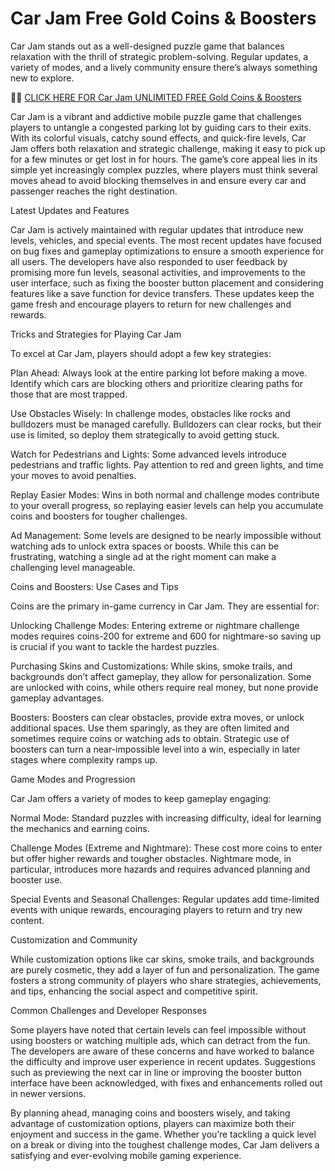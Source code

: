 # Car Jam Free Gold Coins & Boosters

Car Jam stands out as a well-designed puzzle game that balances relaxation with the thrill of strategic problem-solving. Regular updates, a variety of modes, and a lively community ensure there’s always something new to explore. 

🚓🚓 <a href="https://generatenow.bond/new/pages/carjam.html">CLICK HERE FOR Car Jam UNLIMITED FREE Gold Coins & Boosters</a>

Car Jam is a vibrant and addictive mobile puzzle game that challenges players to untangle a congested parking lot by guiding cars to their exits. With its colorful visuals, catchy sound effects, and quick-fire levels, Car Jam offers both relaxation and strategic challenge, making it easy to pick up for a few minutes or get lost in for hours. The game’s core appeal lies in its simple yet increasingly complex puzzles, where players must think several moves ahead to avoid blocking themselves in and ensure every car and passenger reaches the right destination.

Latest Updates and Features

Car Jam is actively maintained with regular updates that introduce new levels, vehicles, and special events. The most recent updates have focused on bug fixes and gameplay optimizations to ensure a smooth experience for all users. The developers have also responded to user feedback by promising more fun levels, seasonal activities, and improvements to the user interface, such as fixing the booster button placement and considering features like a save function for device transfers. These updates keep the game fresh and encourage players to return for new challenges and rewards.

Tricks and Strategies for Playing Car Jam

To excel at Car Jam, players should adopt a few key strategies:

Plan Ahead: Always look at the entire parking lot before making a move. Identify which cars are blocking others and prioritize clearing paths for those that are most trapped.

Use Obstacles Wisely: In challenge modes, obstacles like rocks and bulldozers must be managed carefully. Bulldozers can clear rocks, but their use is limited, so deploy them strategically to avoid getting stuck.

Watch for Pedestrians and Lights: Some advanced levels introduce pedestrians and traffic lights. Pay attention to red and green lights, and time your moves to avoid penalties.

Replay Easier Modes: Wins in both normal and challenge modes contribute to your overall progress, so replaying easier levels can help you accumulate coins and boosters for tougher challenges.

Ad Management: Some levels are designed to be nearly impossible without watching ads to unlock extra spaces or boosts. While this can be frustrating, watching a single ad at the right moment can make a challenging level manageable.

Coins and Boosters: Use Cases and Tips

Coins are the primary in-game currency in Car Jam. They are essential for:

Unlocking Challenge Modes: Entering extreme or nightmare challenge modes requires coins-200 for extreme and 600 for nightmare-so saving up is crucial if you want to tackle the hardest puzzles.

Purchasing Skins and Customizations: While skins, smoke trails, and backgrounds don’t affect gameplay, they allow for personalization. Some are unlocked with coins, while others require real money, but none provide gameplay advantages.

Boosters: Boosters can clear obstacles, provide extra moves, or unlock additional spaces. Use them sparingly, as they are often limited and sometimes require coins or watching ads to obtain. Strategic use of boosters can turn a near-impossible level into a win, especially in later stages where complexity ramps up.

Game Modes and Progression

Car Jam offers a variety of modes to keep gameplay engaging:

Normal Mode: Standard puzzles with increasing difficulty, ideal for learning the mechanics and earning coins.

Challenge Modes (Extreme and Nightmare): These cost more coins to enter but offer higher rewards and tougher obstacles. Nightmare mode, in particular, introduces more hazards and requires advanced planning and booster use.

Special Events and Seasonal Challenges: Regular updates add time-limited events with unique rewards, encouraging players to return and try new content.

Customization and Community

While customization options like car skins, smoke trails, and backgrounds are purely cosmetic, they add a layer of fun and personalization. The game fosters a strong community of players who share strategies, achievements, and tips, enhancing the social aspect and competitive spirit.

Common Challenges and Developer Responses

Some players have noted that certain levels can feel impossible without using boosters or watching multiple ads, which can detract from the fun. The developers are aware of these concerns and have worked to balance the difficulty and improve user experience in recent updates. Suggestions such as previewing the next car in line or improving the booster button interface have been acknowledged, with fixes and enhancements rolled out in newer versions.
 
By planning ahead, managing coins and boosters wisely, and taking advantage of customization options, players can maximize both their enjoyment and success in the game. Whether you’re tackling a quick level on a break or diving into the toughest challenge modes, Car Jam delivers a satisfying and ever-evolving mobile gaming experience.
